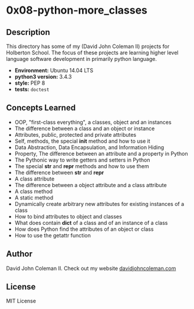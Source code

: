 # 0x08-python-more_classes

## Description

This directory has some of my (David John Coleman II) projects for Holberton
School.  The focus of these projects are learning higher level language software
development in primarily python language.

* __Environment:__ Ubuntu 14.04 LTS
* __python3 version:__ 3.4.3
* __style:__ PEP 8
* __tests:__ `doctest`

## Concepts Learned

* OOP, "first-class everything", a classes, object and an instances
* The difference between a class and an object or instance
* Attributes, public, protected and private attributes
* Self, methods, the special __init__ method and how to use it
* Data Abstraction, Data Encapsulation, and Information Hiding
* Property, The difference between an attribute and a property in Python
* The Pythonic way to write getters and setters in Python
* The special __str__ and __repr__ methods and how to use them
* The difference between __str__ and __repr__
* A class attribute
* The difference between a object attribute and a class attribute
* A class method
* A static method
* Dynamically create arbitrary new attributes for existing instances of a class
* How to bind attributes to object and classes
* What does contain __dict__ of a class and of an instance of a class
* How does Python find the attributes of an object or class
* How to use the getattr function

## Author

David John Coleman II.	Check out my website [davidjohncoleman.com](http://www.davidjohncoleman.com/)

## License

MIT License
